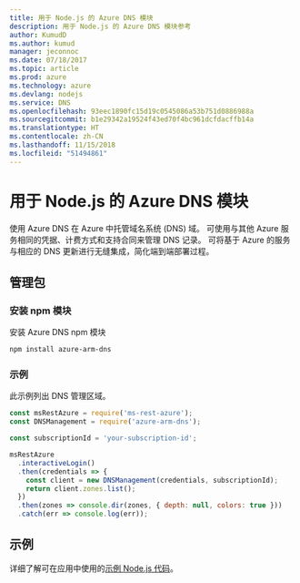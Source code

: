 ```yaml
---
title: 用于 Node.js 的 Azure DNS 模块
description: 用于 Node.js 的 Azure DNS 模块参考
author: KumudD
ms.author: kumud
manager: jeconnoc
ms.date: 07/18/2017
ms.topic: article
ms.prod: azure
ms.technology: azure
ms.devlang: nodejs
ms.service: DNS
ms.openlocfilehash: 93eec1890fc15d19c0545086a53b751d0886988a
ms.sourcegitcommit: b1e29342a19524f43ed70f4bc961dcfdacffb14a
ms.translationtype: HT
ms.contentlocale: zh-CN
ms.lasthandoff: 11/15/2018
ms.locfileid: "51494861"
---
```

# <a name="azure-dns-modules-for-nodejs"></a>用于 Node.js 的 Azure DNS 模块

使用 Azure DNS 在 Azure 中托管域名系统 (DNS) 域。 可使用与其他 Azure 服务相同的凭据、计费方式和支持合同来管理 DNS 记录。 可将基于 Azure 的服务与相应的 DNS 更新进行无缝集成，简化端到端部署过程。

## <a name="management-package"></a>管理包

### <a name="install-the-npm-module"></a>安装 npm 模块

安装 Azure DNS npm 模块

```bash
npm install azure-arm-dns
```

### <a name="example"></a>示例

此示例列出 DNS 管理区域。

```javascript
const msRestAzure = require('ms-rest-azure');
const DNSManagement = require('azure-arm-dns');

const subscriptionId = 'your-subscription-id';

msRestAzure
  .interactiveLogin()
  .then(credentials => {
    const client = new DNSManagement(credentials, subscriptionId);
    return client.zones.list();
  })
  .then(zones => console.dir(zones, { depth: null, colors: true }))
  .catch(err => console.log(err));
```

## <a name="samples"></a>示例

详细了解可在应用中使用的[示例 Node.js 代码](https://azure.microsoft.com/resources/samples/?platform=nodejs)。
